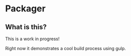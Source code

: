 Packager
========

What is this?
-------------

This is a work in progress!

Right now it demonstrates a cool build process using gulp.
